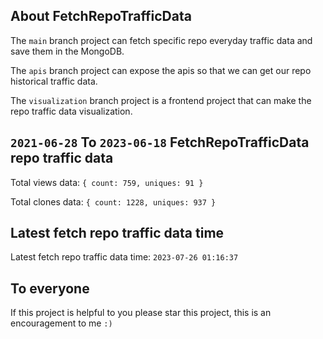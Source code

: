 ## About FetchRepoTrafficData

The `main` branch project can fetch specific repo everyday traffic data and save them in the MongoDB.

The `apis` branch project can expose the apis so that we can get our repo historical traffic data.

The `visualization` branch project is a frontend project that can make the repo traffic data visualization.

## `2021-06-28` To `2023-06-18` FetchRepoTrafficData repo traffic data

Total views data: `{ count: 759, uniques: 91 }`

Total clones data: `{ count: 1228, uniques: 937 }`

## Latest fetch repo traffic data time

Latest fetch repo traffic data time: `2023-07-26 01:16:37`

## To everyone

If this project is helpful to you please star this project, this is an encouragement to me `:)`



